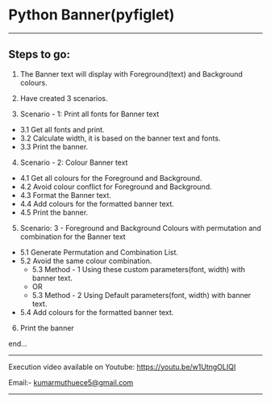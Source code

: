# Python Banner(pyfiglet)
***
## **Steps to go:**

1. The Banner text will display with Foreground(text) and Background colours.
2. Have created 3 scenarios.

3. Scenario - 1: Print all fonts for Banner text
* 3.1 Get all fonts and print.
* 3.2 Calculate width, it is based on the banner text and fonts.
* 3.3 Print the banner.

4. Scenario - 2: Colour Banner text
* 4.1 Get all colours for the Foreground and Background.
* 4.2 Avoid colour conflict for Foreground and Background.
* 4.3 Format the Banner text.
* 4.4 Add colours for the formatted banner text.
* 4.5 Print the banner.

5. Scenario: 3 - Foreground and Background Colours with permutation and combination for the Banner text
* 5.1 Generate Permutation and Combination List.
* 5.2 Avoid the same colour combination.
  * 5.3 Method - 1 Using these custom parameters(font, width) with banner text.
  *  OR
  * 5.3 Method - 2 Using Default parameters(font, width) with banner text.
* 5.4 Add colours for the formatted banner text.
6. Print the banner


end...
***
Execution video available on Youtube: https://youtu.be/w1UtngOLIQI

Email:- kumarmuthuece5@gmail.com


***
